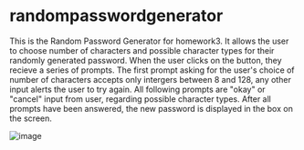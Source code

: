 # randompasswordgenerator
This is the Random Password Generator for homework3. It allows the user to choose number of characters and possible character types for their randomly generated password. When the user clicks on the button, they recieve a series of prompts. The first prompt asking for the user's choice of number of characters accepts only intergers between 8 and 128, any other input alerts the user to try again. All following prompts are "okay" or "cancel" input from user, regarding possible character types. After all prompts have been answered, the new password is displayed in the box on the screen. 

![image](https://user-images.githubusercontent.com/79154065/116793922-4800f680-aa8f-11eb-8aa5-ad1339c7ede8.png)

